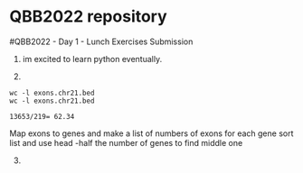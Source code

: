 # QBB2022 repository
#QBB2022 - Day 1 - Lunch Exercises Submission

1. im excited to learn python eventually.

2. 
```
wc -l exons.chr21.bed
wc -l exons.chr21.bed
```

`13653/219= 62.34`

Map exons to genes and make a list of numbers of exons for each gene
sort list and use head -half the number of genes
 to find middle one

3.


